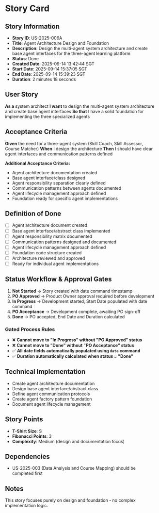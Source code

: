# Story Card

## Story Information
- **Story ID**: US-2025-006A
- **Title**: Agent Architecture Design and Foundation
- **Description**: Design the multi-agent system architecture and create base agent interfaces for the three-agent learning platform
- **Status**: Done
- **Created Date**: 2025-09-14 13:42:44 SGT
- **Start Date**: 2025-09-14 15:37:05 SGT
- **End Date**: 2025-09-14 15:39:23 SGT
- **Duration**: 2 minutes 18 seconds

## User Story
**As a** system architect
**I want** to design the multi-agent system architecture and create base agent interfaces
**So that** I have a solid foundation for implementing the three specialized agents

## Acceptance Criteria
**Given** the need for a three-agent system (Skill Coach, Skill Assessor, Course Matcher)
**When** I design the architecture
**Then** I should have clear agent interfaces and communication patterns defined

**Additional Acceptance Criteria:**
- Agent architecture documentation created
- Base agent interface/class designed
- Agent responsibility separation clearly defined
- Communication patterns between agents documented
- Agent lifecycle management approach defined
- Foundation ready for specific agent implementations

## Definition of Done
- [ ] Agent architecture document created
- [ ] Base agent interface/abstract class implemented
- [ ] Agent responsibility matrix documented
- [ ] Communication patterns designed and documented
- [ ] Agent lifecycle management approach defined
- [ ] Foundation code structure created
- [ ] Architecture reviewed and approved
- [ ] Ready for individual agent implementations

## Status Workflow & Approval Gates
1. **Not Started** → Story created with date command timestamp
2. **PO Approved** → Product Owner approval required before development
3. **In Progress** → Development started, Start Date populated with date command
4. **PO Acceptance** → Development complete, awaiting PO sign-off
5. **Done** → PO accepted, End Date and Duration calculated

### Gated Process Rules
- ❌ **Cannot move to "In Progress" without "PO Approved" status**
- ❌ **Cannot move to "Done" without "PO Acceptance" status**
- ✅ **All date fields automatically populated using `date` command**
- ✅ **Duration automatically calculated when status = "Done"**

## Technical Implementation
- Create agent architecture documentation
- Design base agent interface/abstract class
- Define agent communication protocols
- Create agent factory pattern foundation
- Document agent lifecycle management

## Story Points
- **T-Shirt Size**: S
- **Fibonacci Points**: 3
- **Complexity**: Medium (design and documentation focus)

## Dependencies
- US-2025-003 (Data Analysis and Course Mapping) should be completed first

## Notes
This story focuses purely on design and foundation - no complex implementation logic.
